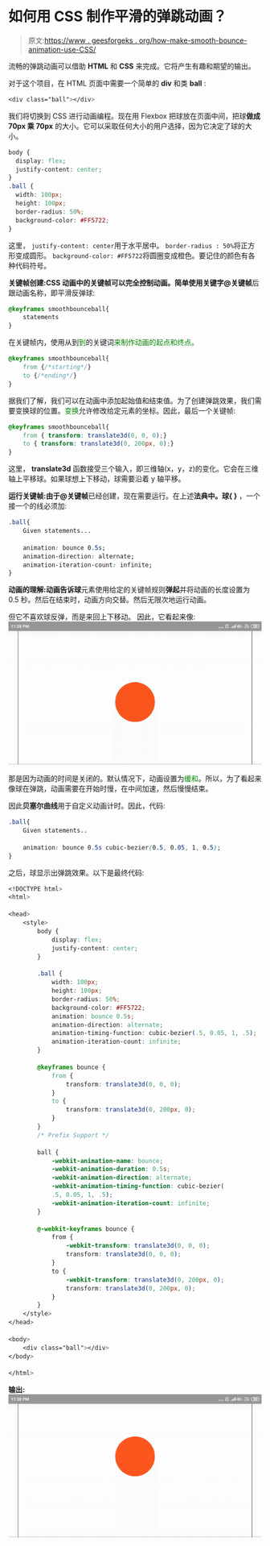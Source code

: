 # 如何用 CSS 制作平滑的弹跳动画？

> 原文:[https://www . geesforgeks . org/how-make-smooth-bounce-animation-use-CSS/](https://www.geeksforgeeks.org/how-to-make-smooth-bounce-animation-using-css/)

流畅的弹跳动画可以借助 **HTML** 和 **CSS** 来完成。它将产生有趣和期望的输出。

对于这个项目，在 HTML 页面中需要一个简单的 **div** 和类 **ball** :

```css
<div class="ball"></div>
```

我们将切换到 CSS 进行动画编程。现在用 Flexbox 把球放在页面中间，把球**做成 70px 乘 70px** 的大小。它可以采取任何大小的用户选择，因为它决定了球的大小。

```css
body {
  display: flex;              
  justify-content: center;   
}
.ball {
  width: 100px;
  height: 100px;
  border-radius: 50%;         
  background-color: #FF5722;  
}
```

这里，
`justify-content: center`用于水平居中。
`border-radius : 50%`将正方形变成圆形。
`background-color: #FF5722`将圆圈变成橙色。要记住的颜色有各种代码符号。

**关键帧创建:**CSS 动画中的关键帧可以完全控制动画。简单使用关键字**@关键帧**后跟动画名称，即平滑反弹球:

```css
@keyframes smoothbounceball{
    statements
}
```

在关键帧内，使用从到<font color="green">到</font>的关键词<font color="green">来制作动画的起点和终点。</font>

```css
@keyframes smoothbounceball{
    from {/*starting*/}
    to {/*ending*/}
}
```

据我们了解，我们可以在动画中添加起始值和结束值。为了创建弹跳效果，我们需要变换球的位置。<font color="green">变换</font>允许修改给定元素的坐标。因此，最后一个关键帧:

```css
@keyframes smoothbounceball{
    from { transform: translate3d(0, 0, 0);}
    to { transform: translate3d(0, 200px, 0);}
}
```

这里， **translate3d** 函数接受三个输入，即三维轴(x，y，z)的变化。它会在三维轴上平移球。如果球想上下移动，球需要沿着 y 轴平移。

**运行关键帧:**由于**@关键帧**已经创建，现在需要运行。在上述**法典中。球{ }** ，一个接一个的线必须加:

```css
.ball{
    Given statements...

    animation: bounce 0.5s;
    animation-direction: alternate;
    animation-iteration-count: infinite;
}
```

**动画的理解:**动画告诉**球**元素使用给定的关键帧规则**弹起**并将动画的长度设置为 0.5 秒。然后在结束时，动画方向交替。然后无限次地运行动画。

但它不喜欢球反弹，而是来回上下移动。
因此，它看起来像:
![](img/23c85bed46ced85fe475a42af9fd37d6.png)

那是因为动画的时间是关闭的。默认情况下，动画设置为<font color="green">缓和</font>。所以，为了看起来像球在弹跳，动画需要在开始时慢，在中间加速，然后慢慢结束。

因此**贝塞尔曲线**用于自定义动画计时。因此，代码:

```css
.ball{
    Given statements..

    animation: bounce 0.5s cubic-bezier(0.5, 0.05, 1, 0.5);
}
```

之后，球显示出弹跳效果。以下是最终代码:

```css
<!DOCTYPE html>
<html>

<head>
    <style>
        body {
            display: flex;
            justify-content: center;
        }

        .ball {
            width: 100px;
            height: 100px;
            border-radius: 50%;
            background-color: #FF5722;
            animation: bounce 0.5s;
            animation-direction: alternate;
            animation-timing-function: cubic-bezier(.5, 0.05, 1, .5);
            animation-iteration-count: infinite;
        }

        @keyframes bounce {
            from {
                transform: translate3d(0, 0, 0);
            }
            to {
                transform: translate3d(0, 200px, 0);
            }
        }
        /* Prefix Support */

        ball {
            -webkit-animation-name: bounce;
            -webkit-animation-duration: 0.5s;
            -webkit-animation-direction: alternate;
            -webkit-animation-timing-function: cubic-bezier(
            .5, 0.05, 1, .5);
            -webkit-animation-iteration-count: infinite;
        }

        @-webkit-keyframes bounce {
            from {
                -webkit-transform: translate3d(0, 0, 0);
                transform: translate3d(0, 0, 0);
            }
            to {
                -webkit-transform: translate3d(0, 200px, 0);
                transform: translate3d(0, 200px, 0);
            }
        }
    </style>
</head>

<body>
    <div class="ball"></div>
</body>

</html>
```

**输出:**
![](img/110f69b94463f21cd15cd7363794773f.png)